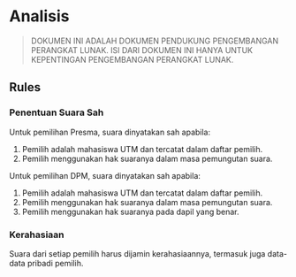 # Analisis

> DOKUMEN INI ADALAH DOKUMEN PENDUKUNG PENGEMBANGAN PERANGKAT LUNAK.
> ISI DARI DOKUMEN INI HANYA UNTUK KEPENTINGAN PENGEMBANGAN PERANGKAT LUNAK.

## Rules

### Penentuan Suara Sah

Untuk pemilihan Presma, suara dinyatakan sah apabila:

1. Pemilih adalah mahasiswa UTM dan tercatat dalam daftar pemilih.
2. Pemilih menggunakan hak suaranya dalam masa pemungutan suara.

Untuk pemilihan DPM, suara dinyatakan sah apabila:

1. Pemilih adalah mahasiswa UTM dan tercatat dalam daftar pemilih.
2. Pemilih menggunakan hak suaranya dalam masa pemungutan suara.
3. Pemilih menggunakan hak suaranya pada dapil yang benar.

### Kerahasiaan

Suara dari setiap pemilih harus dijamin kerahasiaannya, termasuk juga data-data
pribadi pemilih.
